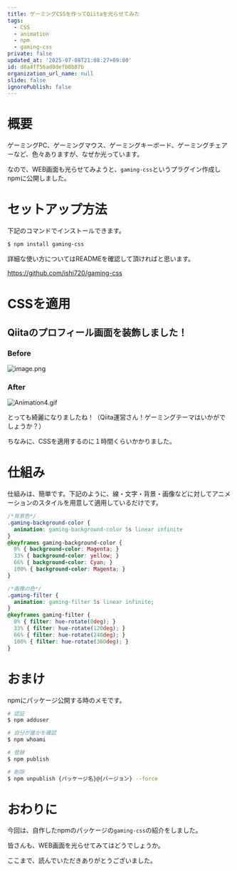 ```yaml
---
title: ゲーミングCSSを作ってQiitaを光らせてみた
tags:
  - CSS
  - animation
  - npm
  - gaming-css
private: false
updated_at: '2025-07-08T21:08:27+09:00'
id: d8a4ff56ad0defb8b87b
organization_url_name: null
slide: false
ignorePublish: false
---
```

# 概要

ゲーミングPC、ゲーミングマウス、ゲーミングキーボード、ゲーミングチェアーなど、色々ありますが、なぜか光っています。

なので、WEB画面も光らせてみようと、`gaming-css`というプラグイン作成しnpmに公開しました。

# セットアップ方法

下記のコマンドでインストールできます。

```bash
$ npm install gaming-css
```

詳細な使い方についてはREADMEを確認して頂ければと思います。

https://github.com/ishi720/gaming-css

# CSSを適用

## Qiitaのプロフィール画面を装飾しました！

### Before

![image.png](https://qiita-image-store.s3.ap-northeast-1.amazonaws.com/0/473097/c2a7dca2-6b89-7836-ea05-22dd00c3d1d0.png)

### After

![Animation4.gif](https://qiita-image-store.s3.ap-northeast-1.amazonaws.com/0/473097/fd6efbee-2e1d-de3c-ae5b-27d444d71976.gif)

とっても綺麗になりましたね！（Qiita運営さん！ゲーミングテーマはいかがでしょうか？）

ちなみに、CSSを適用するのに１時間くらいかかりました。


# 仕組み

仕組みは、簡単です。下記のように、線・文字・背景・画像などに対してアニメーションのスタイルを用意して適用しているだけです。

```css
/*背景色*/
.gaming-background-color {
  animation: gaming-background-color 5s linear infinite
}
@keyframes gaming-background-color {
  0% { background-color: Magenta; }
  33% { background-color: yellow; }
  66% { background-color: Cyan; }
  100% { background-color: Magenta; }
}
```

```css
/*画像の色*/
.gaming-filter {
  animation: gaming-filter 5s linear infinite;
}
@keyframes gaming-filter {
  0% { filter: hue-rotate(0deg); }
  33% { filter: hue-rotate(120deg); }
  66% { filter: hue-rotate(240deg); }
  100% { filter: hue-rotate(360deg); }
}
```

# おまけ

npmにパッケージ公開する時のメモです。

```bash
# 認証
$ npm adduser

# 自分が誰かを確認
$ npm whoami

# 登録
$ npm publish

# 削除
$ npm unpublish {パッケージ名}@{バージョン} --force
```


# おわりに

今回は、自作したnpmのパッケージの`gaming-css`の紹介をしました。

皆さんも、WEB画面を光らせてみてはどうでしょうか。

ここまで、読んでいただきありがとうございました。

